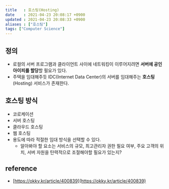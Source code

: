 ```yaml
---
title   : 호스팅(Hosting) 
date    : 2021-04-23 20:08:17 +0900
updated : 2021-04-23 20:08:33 +0900
aliases : ["호스팅"]
tags: ["Computer Science"]
---
```


## 정의 
- 로컬의 서버 프로그램과 클라이언트 사이에 네트워킹이 이루어지려면 **서버에 공인 아이피를 할당**할 필요가 있다.  
- 주택을 임대해주듯 IDC(Internet Data Center)의 서버를 임대해주는 **호스팅**(Hosting) 서비스가 존재한다. 

## 호스팅 방식
- 코로케이션
- 서버 호스팅
- 클라우드 호스팅
- 웹 호스팅 
- 용도에 따라 적절한 임대 방식을 선택할 수 있다. 
	- 알아봐야 할 요소는 서비스의 규모, 최고관리자 권한 필요 여부, 주요 고객의 위치, 서버 자원을 탄력적으로 조절해야할 필요가 있는지? 

## reference
- [https://okky.kr/article/400839](https://okky.kr/article/400839)